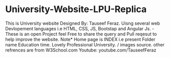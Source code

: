 # University-Website-LPU-Replica
This is University website Designed By: Tauseef Feraz. Uisng several web Devlopement languages i.e HTML, CSS, JS, Bootstap and Angular Js. -These is an open Project feel Free to share the query and Pull reqesut to help improve the website.  Note* Home page is INDEX i.e present Folder name Education time.   Lovely Professional University. / images source.  other refrences are from W3School.com  Youtube: youtube.com/TauseefFeraz
